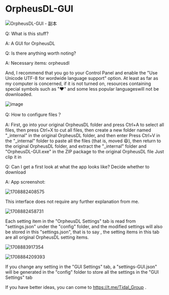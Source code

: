# OrpheusDL-GUI
![OrpheusDL-GUI - 副本](https://github.com/liusitusha/OrpheusDL-GUI/assets/108543708/bfa5f2a5-3ff5-4cb1-b4eb-cfdcc9be7041)

Q: What is this stuff?

A: A GUI for OrpheusDL


Q: Is there anything worth noting?

A: Necessary items: orpheusdl

And, I recommend that you go to your Control Panel and enable the "Use Unicode UTF-8 for wordwide language support" option. At least as far as my computer is concerned, if it is not turned on, resources containing special symbols such as "♥" and some less popular languages ​​will not be downloaded.

![image](https://github.com/liusitusha/OrpheusDL-GUI/assets/108543708/0f7a0597-90e5-4622-a898-3b642a52b773)


Q: How to configure files？

A: First, go into your original OrpheusDL folder and press Ctrl+A to select all files, then press Ctrl+X to cut all files, then create a new folder named "_internal" in the original OrpheusDL folder, and then enter Press Ctrl+V in the "_internal" folder to paste all the files (that is, moved 😄), then return to the original OrpheusDL folder, and extract the "_internal" folder and "OrpheusDL-GUI.exe" in the ZIP package to the original OrpheusDL file Just clip it in


Q: Can I get a first look at what the app looks like? Decide whether to download

A: App screenshot:

![1708882408575](https://github.com/liusitusha/OrpheusDL-GUI/assets/108543708/69383af4-984c-424e-a926-93a5ceec8fad)

This interface does not require any further explanation from me.


![1708882458731](https://github.com/liusitusha/OrpheusDL-GUI/assets/108543708/782b1944-97af-4a80-b5af-be5cd02b5dec)

Each setting item in the "OrpheusDL Settings" tab is read from "settings.json" under the "config" folder, and the modified settings will also be stored in this "settings.json", that is to say , the setting items in this tab are all original OrpheusDL setting items.


![1708883917354](https://github.com/liusitusha/OrpheusDL-GUI/assets/108543708/a3196272-5b3b-4627-8673-59af27cc8c63)

![1708884209393](https://github.com/liusitusha/OrpheusDL-GUI/assets/108543708/2173ba89-f2ed-4d51-a7d4-7e2d2ad39bff)

If you change any setting in the "GUI Settings" tab, a "settings-GUI.json" will be generated in the "config" folder to store all the settings in the "GUI Settings" tab

If you have better ideas, you can come to https://t.me/Tidal_Group .

